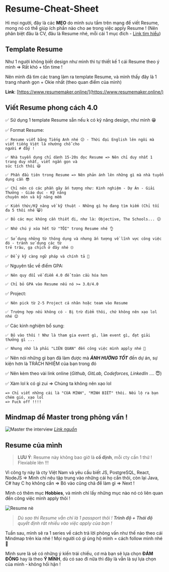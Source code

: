 # Resume-Cheat-Sheet

Hi mọi người, đây là các **MẸO** do mình sưu tầm trên mạng để viết Resume, mong nó có thể giúp ích phần nào cho ae trong việc apply Resume !
(Nên phân biệt đâu là CV, đâu là Resume nhé, mỗi cái 1 mục đích - [Link tìm hiểu](https://zety.com/blog/cv-vs-resume-difference?gclid=Cj0KCQjws5HlBRDIARIsAOomqA2YtIEuuqpdi_lGNovJBYvmq6suVOXC4DQq_ixZslmzDZRmJBDpd24aAsCTEALw_wcB))

## Template Resume

Như 1 người không biết design như mình thì tự thiết kế 1 cái Resume theo ý mình => Rất khó + tốn time !

Nên mình đã tìm các trang làm ra template Resume, và mình thấy đây là 1 trang nhanh gọn + Okie nhất (theo quan điểm của mình)

**Link**: [https://www.resumemaker.online/](https://www.resumemaker.online/)

## Viết Resume phong cách 4.0

✅ Sử dụng 1 template Resume sẵn nếu k có kỹ năng design, như mình 😁

✅ Format Resume:

    ✅ Resume viết bằng Tiếng Anh nhé 😕 - Thời đại English lên ngôi mà viết tiếng Việt là nhường chỗ cho
    người # đấy !

    ✅ Nhà tuyển dụng chỉ dành 15-20s đọc Resume => Nên chỉ duy nhất 1 trang duy nhất, viết ngắn gọn và
    súc tích thôi 😆

    ✅ Phần đầu tiên trong Resume => Nên phản ánh lên những gì mà nhà tuyển dụng cần 😎

    ✅ Chỉ nên có các phần gây ấn tượng như: Kinh nghiệm - Dự Án - Giải Thưởng - Giáo dục - Kỹ năng
    chuyên môn và kỹ năng mềm

    ✅ Kiến thức/Kỹ năng về kỹ thuật - Những gì họ đang tìm kiếm (Chỉ tối đa 5 thôi nhé 😸)

    ✅ Bỏ các mục không cần thiết đi, như là: Objective, The Schools... 😕

    ✅ Nhớ chú ý xóa hết từ "TÔI" trong Resume nhé 👌

    ✅ Sử dụng những từ thông dụng và nhưng ấn tượng về lĩnh vực công việc đó - tránh sử dụng các từ
    trẻ trâu, gạ chịch ở đây nhé 🙄

    ✅ Để ý kỹ càng ngữ pháp và chính tả 👊

✅ Nguyên tắc về điểm GPA:

    ✅ Nên quy đổi về điểm 4.0 để toàn cầu hóa hơn

    ✅ Chỉ bỏ GPA vào Resume nếu nó >= 3.0/4.0

✅ Project:

    ✅ Nên pick từ 2-5 Project cá nhân hoặc team vào Resume

    ✅ Trường hợp nếu không có - Bị trừ điểm thôi, chứ không nên xạo lol nhé 😌

✅ Các kinh nghiệm bổ sung:

    ✅ Bỏ vào thôi ! Như là tham gia event gì, làm event gì, đạt giải thưởng gì ...

    ✅ Nhưng nhớ là phải "LIÊN QUAN" đến công việc mình apply nhé 🙁

✅ Nên nói những gì bạn đã làm được mà **_ẢNH HƯỞNG TỐT_** đến dự án, sự kiện hơn là TRÁCH NHIỆM
của bạn trong đó

✅ Nên kèm theo vài link online (_Github, GitLab, Codeforces, LinkedIn_ .... 😇)

✅ Xàm lol k có gì zui => Chúng ta không nên xạo lol

    => Chỉ viết những cái là "CỦA MÌNH", "MÌNH BIẾT" thôi. Nếu lộ ra bạn chém gió, xạo lol
    => Fuck off !!!!

## Mindmap để Master trong phỏng vấn !

![Master the interview](https://i.imgur.com/yTSt7rs.png)
_[Link nguồn](https://coggle.it/diagram/W5u8QkZs6r4sZM3J/t/master-the-interview)_

## Resume của mình

> **LƯU Ý**: Resume này không bao giờ là **cố định**, mỗi cty cần 1 thứ ! Flexiable lên !!!

Vì công ty này là cty Việt Nam và yêu cầu biết JS, PostgreSQL, React, NodeJS => Mình chỉ nêu tập trung
vào những cái họ cần thôi, còn lại Java, C# hay C họ không cần => Bỏ vào cũng chả để làm gì => Next !

Mình có thêm mục **Hobbies**, và mình chỉ lấy những mục nào nó có liên quan đến công việc mình apply thôi !

![Resume nè](https://i.imgur.com/bV3WNMr.png)

> _Dù sao thì Resume vẫn chỉ là 1 passport thôi ! **Trình độ + Thái độ** quyết định rất nhiều vào
> việc apply của bạn !_

Tuần sau, mình sẽ ra 1 series về cách trả lời phỏng vấn như thế nào theo cái Mindmap trên kia nhé ! Mọi người
có gì ủng hộ mình = cách follow mình nhé 🤪

Mình sure là sẽ có những ý kiến trái chiều, cơ mà bạn sẽ lựa chọn **ĐÁM ĐÔNG** hay là theo **Ý MÌNH**, dù có
sao đi nữa thì đây là vẫn là sự lựa chọn của mình - không hối hận !

